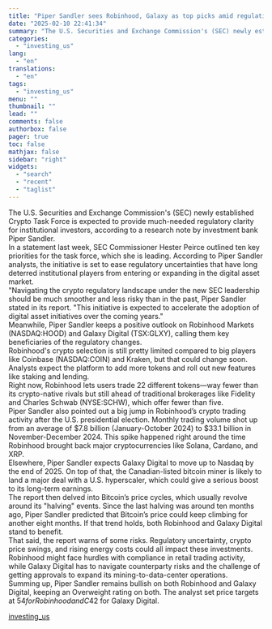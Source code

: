 ```yaml
---
title: "Piper Sandler sees Robinhood, Galaxy as top picks amid regulation shift"
date: "2025-02-10 22:41:34"
summary: "The U.S. Securities and Exchange Commission's (SEC) newly established Crypto Task Force is expected to provide much-needed regulatory clarity for institutional investors, according to a research note by investment bank Piper Sandler.In a statement last week, SEC Commissioner Hester Peirce outlined ten key priorities for the task force, which she..."
categories:
  - "investing_us"
lang:
  - "en"
translations:
  - "en"
tags:
  - "investing_us"
menu: ""
thumbnail: ""
lead: ""
comments: false
authorbox: false
pager: true
toc: false
mathjax: false
sidebar: "right"
widgets:
  - "search"
  - "recent"
  - "taglist"
---
```


The U.S. Securities and Exchange Commission's (SEC) newly established Crypto Task Force is expected to provide much-needed regulatory clarity for institutional investors, according to a research note by investment bank Piper Sandler.  
In a statement last week, SEC Commissioner Hester Peirce outlined ten key priorities for the task force, which she is leading. According to Piper Sandler analysts, the initiative is set to ease regulatory uncertainties that have long deterred institutional players from entering or expanding in the digital asset market.  
"Navigating the crypto regulatory landscape under the new SEC leadership should be much smoother and less risky than in the past, Piper Sandler stated in its report. "This initiative is expected to accelerate the adoption of digital asset initiatives over the coming years."  
Meanwhile, Piper Sandler keeps a positive outlook on Robinhood Markets (NASDAQ:HOOD) and Galaxy Digital (TSX:GLXY), calling them key beneficiaries of the regulatory changes.  
Robinhood's crypto selection is still pretty limited compared to big players like Coinbase (NASDAQ:COIN) and Kraken, but that could change soon. Analysts expect the platform to add more tokens and roll out new features like staking and lending.   
Right now, Robinhood lets users trade 22 different tokens—way fewer than its crypto-native rivals but still ahead of traditional brokerages like Fidelity and Charles Schwab (NYSE:SCHW), which offer fewer than five.  
Piper Sandler also pointed out a big jump in Robinhood’s crypto trading activity after the U.S. presidential election. Monthly trading volume shot up from an average of $7.8 billion (January-October 2024) to $33.1 billion in November-December 2024. This spike happened right around the time Robinhood brought back major cryptocurrencies like Solana, Cardano, and XRP.  
Elsewhere, Piper Sandler expects Galaxy Digital to move up to Nasdaq by the end of 2025. On top of that, the Canadian-listed bitcoin miner is likely to land a major deal with a U.S. hyperscaler, which could give a serious boost to its long-term earnings.  
The report then delved into Bitcoin’s price cycles, which usually revolve around its "halving" events. Since the last halving was around ten months ago, Piper Sandler predicted that Bitcoin’s price could keep climbing for another eight months. If that trend holds, both Robinhood and Galaxy Digital stand to benefit.  
That said, the report warns of some risks. Regulatory uncertainty, crypto price swings, and rising energy costs could all impact these investments. Robinhood might face hurdles with compliance in retail trading activity, while Galaxy Digital has to navigate counterparty risks and the challenge of getting approvals to expand its mining-to-data-center operations.  
Summing up, Piper Sandler remains bullish on both Robinhood and Galaxy Digital, keeping an Overweight rating on both. The analyst set price targets at $54 for Robinhood and C$42 for Galaxy Digital.

[investing_us](https://www.investing.com/news/cryptocurrency-news/piper-sandler-sees-robinhood-galaxy-as-top-picks-amid-regulation-shift-3859531)
